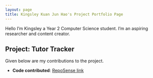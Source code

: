```yaml
---
layout: page
title: Kingsley Kuan Jun Hao's Project Portfolio Page
---
```


Hello I’m Kingsley a Year 2 Computer Science student. I’m an aspiring researcher and content creator.

## Project: Tutor Tracker

Given below are my contributions to the project.

* **Code contributed**: [RepoSense link]()
